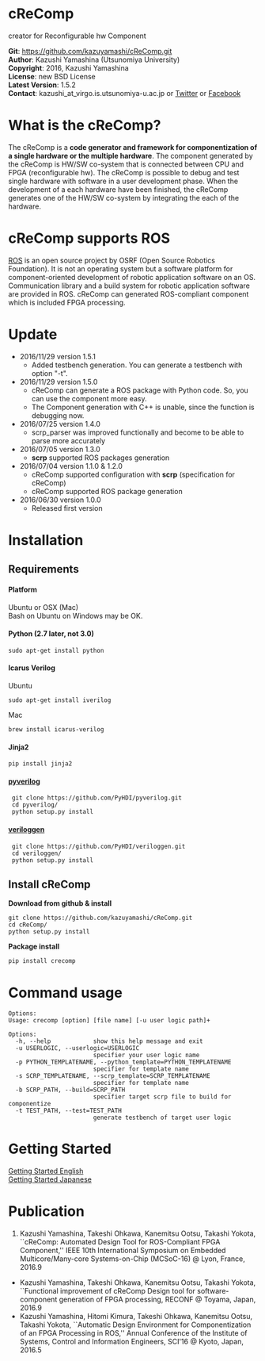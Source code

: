 # cReComp

creator for Reconfigurable hw Component  

**Git**:         https://github.com/kazuyamashi/cReComp.git  
**Author**:      Kazushi Yamashina (Utsunomiya University)  
**Copyright**:   2016, Kazushi Yamashina  
**License**:      new BSD License   
**Latest Version**: 1.5.2  
**Contact**: 	 kazushi_at_virgo.is.utsunomiya-u.ac.jp  or [Twitter](https://twitter.com/KazushihsuzaK) or [Facebook](https://www.facebook.com/kazushi.yamashina?fref=nf)


# What is the cReComp?

The cReComp is a **code generator and framework for componentization of a single hardware or the multiple hardware**. The component generated by the cReComp is HW/SW co-system that is connected between CPU and FPGA (reconfigurable hw). The cReComp is possible to debug and test single hardware with software in a user development phase. When the development of a each hardware have been finished, the cReComp generates one of the HW/SW co-system by integrating the each of the hardware.

# cReComp supports ROS
[ROS](http://www.ros.org/) is an open source project by OSRF (Open Source Robotics Foundation). It is not an operating system but a software platform for component-oriented development of robotic application software on an OS. Communication library and a build system for robotic application software are provided in ROS. cReComp can generated ROS-compliant component which is included FPGA processing.

# Update
- 2016/11/29 version 1.5.1
	- Added testbench generation. You can generate a testbench with option "-t".
- 2016/11/29 version 1.5.0
	- cReComp can generate a ROS package with Python code. So, you can use the component more easy.
	- The Component generation with C++ is unable, since the function is debugging now.
- 2016/07/25 version 1.4.0
	- scrp_parser was improved functionally and become to be able to parse more accurately
- 2016/07/05 version 1.3.0
	- **scrp** supported ROS packages generation
- 2016/07/04 version 1.1.0 & 1.2.0
	- cReComp supported configuration with **scrp** (specification for cReComp)  
	- cReComp supported ROS package generation
- 2016/06/30 version 1.0.0
	- Released first version
	
# Installation

## Requirements

#### Platform

Ubuntu or OSX (Mac)  
Bash on Ubuntu on Windows may be OK.  

#### Python (2.7 later, not 3.0)  

```
sudo apt-get install python
```

#### Icarus Verilog  

Ubuntu

```
sudo apt-get install iverilog
```

Mac

```
brew install icarus-verilog
```

#### Jinja2  

```
pip install jinja2
```

#### [pyverilog](https://github.com/PyHDI/pyverilog)  

```
 git clone https://github.com/PyHDI/pyverilog.git
 cd pyverilog/
 python setup.py install
```

#### [veriloggen](https://github.com/PyHDI/veriloggen)  

```
 git clone https://github.com/PyHDI/veriloggen.git
 cd veriloggen/
 python setup.py install
```


## Install cReComp

**Download from github & install**

```
git clone https://github.com/kazuyamashi/cReComp.git
cd cReComp/
python setup.py install
```

**Package install**

```
pip install crecomp
```

# Command usage

```
Options:
Usage: crecomp [option] [file name] [-u user logic path]+

Options:
  -h, --help            show this help message and exit
  -u USERLOGIC, --userlogic=USERLOGIC
                        specifier your user logic name
  -p PYTHON_TEMPLATENAME, --python_template=PYTHON_TEMPLATENAME
                        specifier for template name
  -s SCRP_TEMPLATENAME, --scrp_template=SCRP_TEMPLATENAME
                        specifier for template name
  -b SCRP_PATH, --build=SCRP_PATH
                        specifier target scrp file to build for componentize
  -t TEST_PATH, --test=TEST_PATH
                        generate testbench of target user logic
```

# Getting Started

[Getting Started English](https://kazuyamashi.github.io/crecomp_doc/getting_started_en.html)  
[Getting Started Japanese](https://kazuyamashi.github.io/crecomp_doc/getting_started_jp.html)  

# Publication
1. Kazushi Yamashina, Takeshi Ohkawa, Kanemitsu Ootsu, Takashi Yokota, ``cReComp: Automated Design Tool for ROS-Compliant FPGA Component,'' IEEE 10th International Symposium on Embedded Multicore/Many-core Systems-on-Chip (MCSoC-16) @ Lyon, France, 2016.9
- Kazushi Yamashina, Takeshi Ohkawa, Kanemitsu Ootsu, Takashi Yokota, ``Functional improvement of cReComp Design tool for software-component generation of FPGA processing, RECONF @ Toyama, Japan, 2016.9
- Kazushi Yamashina, Hitomi Kimura, Takeshi Ohkawa, Kanemitsu Ootsu, Takashi Yokota, ``Automatic Design Environment for Componentization of an FPGA Processing in ROS,'' Annual Conference of the Institute of Systems, Control and Information Engineers, SCI'16 @ Kyoto, Japan, 2016.5
